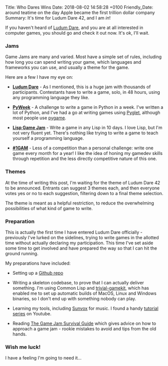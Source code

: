 Title: Who Dares Wins
Date: 2018-08-02 14:58:28 +0100
Friendly_Date: around teatime on the day Apple became the first trillion dollar company
Summary: It's time for Ludum Dare 42, and I am *in*!

If you haven't heard of [Ludum Dare](https://ldjam.com), and you are at all
interested in computer games, you should go and check it out now. It's ok, I'll
wait.

### Jams

Game Jams are many and varied. Most have a simple set of rules, including how
long you can spend writing your game, which languages and frameworks you can
use, and usually a theme for the game.

Here are a few I have my eye on:

* [**Ludum Dare**](https://ldjam.com) - As I mentioned, this is a huge jam with
  thousands of participants. Contestants have to write a game, solo, in 48
  hours, using any programming language they like.

* [**PyWeek**](https://pyweek.org) - A challenge to write a game in Python in a
  week. I've written a lot of Python, and I've had a go at writing games using
  [Pyglet](https://pyglet.readthedocs.io/en/pyglet-1.3-maintenance/), although
  most people use [pygame](https://www.pygame.org/).

* [**Lisp Game Jam**](https://itch.io/jam/lisp-game-jam-2018) - Write a game in any
  Lisp in 10 days. I love Lisp, but I'm not very fluent yet. There's nothing
  like trying to write a game to teach yourself a programming language.

* [**#1GAM**](http://www.onegameamonth.com/) - Less of a competition than a personal
  challenge: write one game every month for a year! I like the idea of honing my
  gamedev skills through repetition and the less directly competitive nature of
  this one.

### Themes

At the time of writing this post, I'm waiting for the theme of Ludum Dare 42 to
be announced. Entrants can suggest 3 themes each, and then everyone votes yes or
no to each suggestion, filtering down to a final theme selection.

The theme is meant as a helpful restriction, to reduce the overwhelming
possibilities of what kind of game to write.

### Preparation

This is actually the first time I have entered Ludum Dare officially -
previously I've lurked on the sidelines, trying to write games in the allotted
time without actually declaring my participation. This time I've set aside some
time to get involved and have prepared the way so that I can hit the ground
running.

My preparations have included:

* Setting up a [Github repo](https://github.com/andyhd/ld42)

* Writing a skeleton codebase, to prove that I can actually deliver something.
  I'm using Common Lisp and
  [trivial-gamekit](https://borodust.org/projects/trivial-gamekit/), which has
  enabled me to set up automatic builds of MacOS, Linux and Windows binaries, so
  I don't end up with something nobody can play.

* Learning my tools, including [Sunvox](http://www.warmplace.ru/soft/sunvox/)
  for music. I found a handy [tutorial
  series](https://www.youtube.com/playlist?list=PL62F503E7722DB7CC) on Youtube.

* Reading [The Game Jam Survival Guide](https://amzn.to/2AzxssO) which gives
  advice on how to approach a game jam - rookie mistakes to avoid and
  tips from the old hands.

### Wish me luck!

I have a feeling I'm going to need it...
